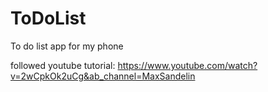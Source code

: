 # ToDoList
To do list app for my phone

followed youtube tutorial:
https://www.youtube.com/watch?v=2wCpkOk2uCg&ab_channel=MaxSandelin
